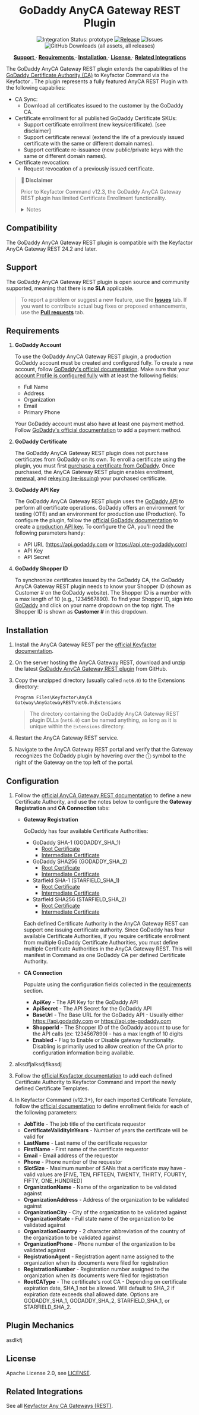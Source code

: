 <h1 align="center" style="border-bottom: none">
    GoDaddy AnyCA Gateway REST Plugin
</h1>

<p align="center">
  <!-- Badges -->
<img src="https://img.shields.io/badge/integration_status-prototype-3D1973?style=flat-square" alt="Integration Status: prototype" />
<a href="https://github.com/Keyfactor/godaddy-anycagateway/releases"><img src="https://img.shields.io/github/v/release/Keyfactor/godaddy-anycagateway?style=flat-square" alt="Release" /></a>
<img src="https://img.shields.io/github/issues/Keyfactor/godaddy-anycagateway?style=flat-square" alt="Issues" />
<img src="https://img.shields.io/github/downloads/Keyfactor/godaddy-anycagateway/total?style=flat-square&label=downloads&color=28B905" alt="GitHub Downloads (all assets, all releases)" />
</p>

<p align="center">
  <!-- TOC -->
  <a href="#support">
    <b>Support</b>
  </a> 
  ·
  <a href="#requirements">
    <b>Requirements</b>
  </a>
  ·
  <a href="#installation">
    <b>Installation</b>
  </a>
  ·
  <a href="#license">
    <b>License</b>
  </a>
  ·
  <a href="https://github.com/orgs/Keyfactor/repositories?q=anycagateway">
    <b>Related Integrations</b>
  </a>
</p>


The GoDaddy AnyCA Gateway REST plugin extends the capabilities of the [GoDaddy Certificate Authority (CA)](https://www.godaddy.com/web-security/ssl-certificate) to Keyfactor Command via the Keyfactor . The plugin represents a fully featured AnyCA REST Plugin with the following capabilies:
* CA Sync:
    * Download all certificates issued to the customer by the GoDaddy CA.
* Certificate enrollment for all published GoDaddy Certificate SKUs:
    * Support certificate enrollment (new keys/certificate). [see disclaimer]
    * Support certificate renewal (extend the life of a previously issued certificate with the same or different domain names).
    * Support certificate re-issuance (new public/private keys with the same or different domain names).
* Certificate revocation:
    * Request revocation of a previously issued certificate.

> **🚧 Disclaimer** 
>
> Prior to Keyfactor Command v12.3, the GoDaddy AnyCA Gateway REST plugin has limited Certificate Enrollment functionality.
>
> <details><summary>Notes</summary>
> The GoDaddy AnyCA Gateway REST plugin requires several custom enrollment parameters that are passed to GoDaddy upon the submission of a new PFX/CSR enrollment request. These custom enrollment parameters configure the domain/organization/extended validation procedure required to complete the certificate enrollment.
>
> Prior to Command v12.3, custom enrollment parameters are not supported on a per-request basis for PFX/CSR Enrollment. If your Keyfactor Command version is less than v12.3, the only way to configure custom enrollment parameters is to set default parameter values on the Certificate Template in the Keyfactor AnyCA Gateway REST. 
>
> Before continuing with installation prior to Command 12.3, users should consider the following:
>
> * Each combination of custom enrollment parameters will require the creation of a new Certificate Template and Certificate Profile in the Keyfactor AnyCA Gateway REST. 
> * If you have multiple combinations of custom enrollment parameters, consider the operational complexity of managing multiple Certificate Templates and Certificate Profiles.
> * If your certificate workflows mostly consist of certificate renewal, re-issuance, and revocation, the GoDaddy AnyCA Gateway REST plugin is fully supported.
> </details>



## Compatibility

The GoDaddy AnyCA Gateway REST plugin is compatible with the Keyfactor AnyCA Gateway REST 24.2 and later.

## Support
The GoDaddy AnyCA Gateway REST plugin is open source and community supported, meaning that there is **no SLA** applicable. 

> To report a problem or suggest a new feature, use the **[Issues](../../issues)** tab. If you want to contribute actual bug fixes or proposed enhancements, use the **[Pull requests](../../pulls)** tab.

## Requirements

1. **GoDaddy Account**
   
    To use the GoDaddy AnyCA Gateway REST plugin, a production GoDaddy account must be created and configured fully. To create a new account, follow [GoDaddy's official documentation](https://www.godaddy.com/help/create-a-godaddy-account-16618). Make sure that your [account Profile is configured fully](https://www.godaddy.com/help/update-my-godaddy-account-profile-27250) with at least the following fields:
    * Full Name
    * Address
    * Organization
    * Email
    * Primary Phone

    Your GoDaddy account must also have at least one payment method. Follow [GoDaddy's official documentation](https://www.godaddy.com/help/add-a-payment-method-to-my-godaddy-account-20037) to add a payment method.

2. **GoDaddy Certificate**

    The GoDaddy AnyCA Gateway REST plugin does not purchase certificates from GoDaddy on its own. To enroll a certificate using the plugin, you must first [purchase a certificate from GoDaddy](https://www.godaddy.com/web-security/ssl-certificate). Once purchased, the AnyCA Gateway REST plugin enables enrollment, [renewal](https://www.godaddy.com/help/renewing-my-ssl-certificate-864), and [rekeying (re-issuing)](https://www.godaddy.com/help/ssl-certificates-1000006) your purchased certificate.

3. **GoDaddy API Key**

    The GoDaddy AnyCA Gateway REST plugin uses the [GoDaddy API](https://developer.godaddy.com/doc/endpoint/certificates) to perform all certificate operations. GoDaddy offers an environment for testing (OTE) and an environment for production use (Production). To configure the plugin, follow the [official GoDaddy documentation](https://developer.godaddy.com/getstarted) to create a [production API key](https://developer.godaddy.com/keys). To configure the CA, you'll need the following parameters handy:

    * API URL (https://api.godaddy.com or https://api.ote-godaddy.com)
    * API Key
    * API Secret

4. **GoDaddy Shopper ID**

    To synchronize certificates issued by the GoDaddy CA, the GoDaddy AnyCA Gateway REST plugin needs to know your Shopper ID (shown as Customer # on the GoDaddy website). The Shopper ID is a number with a max length of 10 (e.g., 1234567890). To find your Shopper ID, sign into [GoDaddy](https://www.godaddy.com/) and click on your name dropdown on the top right. The Shopper ID is shown as **Customer #** in this dropdown.



## Installation

1. Install the AnyCA Gateway REST per the [official Keyfactor documentation](https://software.keyfactor.com/Guides/AnyCAGatewayREST/Content/AnyCAGatewayREST/InstallIntroduction.htm).

2. On the server hosting the AnyCA Gateway REST, download and unzip the latest [GoDaddy AnyCA Gateway REST plugin](https://github.com/Keyfactor/godaddy-anycagateway/releases/latest) from GitHub.

3. Copy the unzipped directory (usually called `net6.0`) to the Extensions directory:

    ```shell
    Program Files\Keyfactor\AnyCA Gateway\AnyGatewayREST\net6.0\Extensions
    ```

    > The directory containing the GoDaddy AnyCA Gateway REST plugin DLLs (`net6.0`) can be named anything, as long as it is unique within the `Extensions` directory.

4. Restart the AnyCA Gateway REST service.

5. Navigate to the AnyCA Gateway REST portal and verify that the Gateway recognizes the GoDaddy plugin by hovering over the ⓘ symbol to the right of the Gateway on the top left of the portal.

## Configuration

1. Follow the [official AnyCA Gateway REST documentation](https://software.keyfactor.com/Guides/AnyCAGatewayREST/Content/AnyCAGatewayREST/AddCA-Gateway.htm) to define a new Certificate Authority, and use the notes below to configure the **Gateway Registration** and **CA Connection** tabs:

    * **Gateway Registration**


        GoDaddy has four available Certificate Authorities:

        - GoDaddy SHA-1 (GODADDY_SHA_1)
          - [Root Certificate](https://certs.godaddy.com/repository/gd-class2-root.crt) 
          - [Intermediate Certificate](https://certs.godaddy.com/repository/gd_intermediate.crt.pem)
        - GoDaddy SHA256 (GODADDY_SHA_2)
          - [Root Certificate](https://certs.godaddy.com/repository/gdroot-g2.crt) 
          - [Intermediate Certificate](https://certs.godaddy.com/repository/gdig2.crt.pem)
        - Starfield SHA-1 (STARFIELD_SHA_1)
          - [Root Certificate](https://certs.godaddy.com/repository/sf-class2-root.crt) 
          - [Intermediate Certificate](https://certs.godaddy.com/repository/sf_intermediate.crt.pem)
        - Starfield SHA256 (STARFIELD_SHA_2)
          - [Root Certificate](https://certs.godaddy.com/repository/sfroot-g2.crt) 
          - [Intermediate Certificate](https://certs.godaddy.com/repository/sfig2.crt.pem)

        Each defined Certificate Authority in the AnyCA Gateway REST can support one issuing certificate authority. Since GoDaddy has four available Certificate Authorities, if you require certificate enrollment from multiple GoDaddy Certificate Authorities, you must define multiple Certificate Authorities in the AnyCA Gateway REST. This will manifest in Command as one GoDaddy CA per defined Certificate Authority.



    * **CA Connection**

        Populate using the configuration fields collected in the [requirements](#requirements) section.



        * **ApiKey** - The API Key for the GoDaddy API 
        * **ApiSecret** - The API Secret for the GoDaddy API 
        * **BaseUrl** - The Base URL for the GoDaddy API - Usually either https://api.godaddy.com or https://api.ote-godaddy.com 
        * **ShopperId** - The Shopper ID of the GoDaddy account to use for the API calls (ex: 1234567890) - has a max length of 10 digits 
        * **Enabled** - Flag to Enable or Disable gateway functionality. Disabling is primarily used to allow creation of the CA prior to configuration information being available. 

2. alksdfjalksdjflkasdj



3. Follow the [official Keyfactor documentation](https://software.keyfactor.com/Guides/AnyCAGatewayREST/Content/AnyCAGatewayREST/AddCA-Keyfactor.htm) to add each defined Certificate Authority to Keyfactor Command and import the newly defined Certificate Templates.

4. In Keyfactor Command (v12.3+), for each imported Certificate Template, follow the [official documentation](https://software.keyfactor.com/Core-OnPrem/Current/Content/ReferenceGuide/Configuring%20Template%20Options.htm) to define enrollment fields for each of the following parameters:



    * **JobTitle** - The job title of the certificate requestor 
    * **CertificateValidityInYears** - Number of years the certificate will be valid for 
    * **LastName** - Last name of the certificate requestor 
    * **FirstName** - First name of the certificate requestor 
    * **Email** - Email address of the requestor 
    * **Phone** - Phone number of the requestor 
    * **SlotSize** - Maximum number of SANs that a certificate may have - valid values are [FIVE, TEN, FIFTEEN, TWENTY, THIRTY, FOURTY, FIFTY, ONE_HUNDRED] 
    * **OrganizationName** - Name of the organization to be validated against 
    * **OrganizationAddress** - Address of the organization to be validated against 
    * **OrganizationCity** - City of the organization to be validated against 
    * **OrganizationState** - Full state name of the organization to be validated against 
    * **OrganizationCountry** - 2 character abbreviation of the country of the organization to be validated against 
    * **OrganizationPhone** - Phone number of the organization to be validated against 
    * **RegistrationAgent** - Registration agent name assigned to the organization when its documents were filed for registration 
    * **RegistrationNumber** - Registration number assigned to the organization when its documents were filed for registration 
    * **RootCAType** - The certificate's root CA - Depending on certificate expiration date, SHA_1 not be allowed. Will default to SHA_2 if expiration date exceeds sha1 allowed date. Options are GODADDY_SHA_1, GODADDY_SHA_2, STARFIELD_SHA_1, or STARFIELD_SHA_2. 


## Plugin Mechanics
asdlkfj




## License

Apache License 2.0, see [LICENSE](LICENSE).

## Related Integrations

See all [Keyfactor Any CA Gateways (REST)](https://github.com/orgs/Keyfactor/repositories?q=anycagateway).